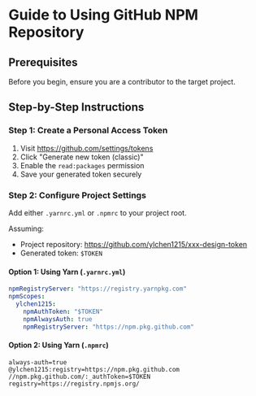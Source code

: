 # Guide to Using GitHub NPM Repository

## Prerequisites
Before you begin, ensure you are a contributor to the target project.

## Step-by-Step Instructions

### Step 1: Create a Personal Access Token
1. Visit https://github.com/settings/tokens
2. Click "Generate new token (classic)"
3. Enable the `read:packages` permission
4. Save your generated token securely

### Step 2: Configure Project Settings
Add either `.yarnrc.yml` or `.npmrc` to your project root.

Assuming:
- Project repository: https://github.com/ylchen1215/xxx-design-token
- Generated token: `$TOKEN`

#### Option 1: Using Yarn (`.yarnrc.yml`)
```yaml
npmRegistryServer: "https://registry.yarnpkg.com"
npmScopes:
  ylchen1215:
    npmAuthToken: "$TOKEN"
    npmAlwaysAuth: true
    npmRegistryServer: "https://npm.pkg.github.com"
```

#### Option 2: Using Yarn (`.npmrc`)
```text
always-auth=true
@ylchen1215:registry=https://npm.pkg.github.com
//npm.pkg.github.com/:_authToken=$TOKEN
registry=https://registry.npmjs.org/
```
